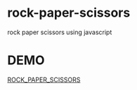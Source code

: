 # rock-paper-scissors
rock paper scissors using javascript

# DEMO 
[ROCK_PAPER_SCISSORS](https://rock-paper-scissors-self.vercel.app/)
